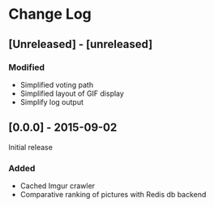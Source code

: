 # Change Log

## [Unreleased] - [unreleased]

### Modified
- Simplified voting path
- Simplified layout of GIF display
- Simplify log output

## [0.0.0] - 2015-09-02
Initial release

### Added
- Cached Imgur crawler
- Comparative ranking of pictures with Redis db backend
